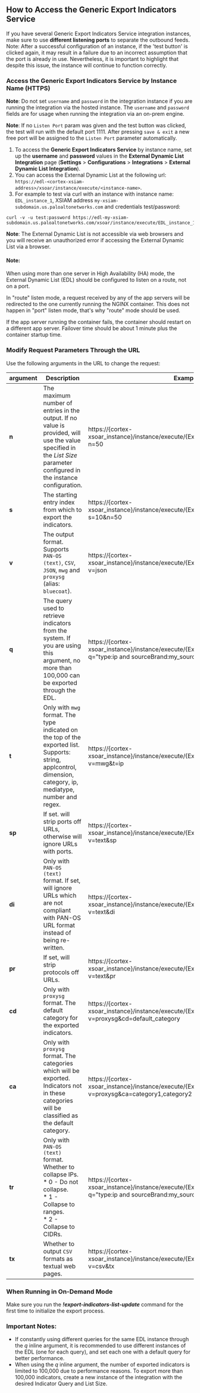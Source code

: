 ## How to Access the Generic Export Indicators Service


If you have several Generic Export Indicators Service integration instances, make sure to use **different listening ports** to separate the outbound feeds.
Note: After a successful configuration of an instance, if the 'test button' is clicked again, it may result in a failure due to an incorrect assumption that the port is already in use. Nevertheless, it is important to highlight that despite this issue, the instance will continue to function correctly.



### Access the Generic Export Indicators Service by Instance Name (HTTPS)


**Note**: Do not set `username` and `password` in the integration instance if you are running the integration via the hosted instance. The `username` and `password` fields are for usage when running the integration via an on-prem engine.

**Note**: If no `Listen Port` param was given and the test button was clicked, the test will run with the default port 1111. After pressing `save & exit` a new free port will be assigned to the `Listen Port` parameter automatically.

1. To access the **Generic Export Indicators Service** by instance name, set up the **username** and **password** values in the **External Dynamic List Integration** page (**Settings** > **Configurations** > **Integrations** > **External Dynamic List Integration**).
2. You can access the External Dynamic List at the following url: `https://edl-<cortex-xsiam-address>/xsoar/instance/execute/<instance-name>`.
3. For example to test via curl with an instance with instance name: `EDL_instance_1`, XSIAM address `my-xsiam-subdomain.us.paloaltonetworks.com` and credentials test/password:
```
curl -v -u test:password https://edl-my-xsiam-subdomain.us.paloaltonetworks.com/xsoar/instance/execute/EDL_instance_1
```

**Note**: The External Dynamic List is not accessible via web browsers and you will receive an unauthorized error if accessing the External Dynamic List via a browser.




#### Note:
When using more than one server in High Availability (HA) mode, the External Dynamic List (EDL) should be configured to listen on a route, not on a port.

In "route" listen mode, a request received by any of the app servers will be redirected to the one currently running the NGINX container.
This does not happen in "port" listen mode, that's why "route" mode should be used.

If the app server running the container fails, the container should restart on a different app server.
Failover time should be about 1 minute plus the container startup time.

### Modify Request Parameters Through the URL
Use the following arguments in the URL to change the request:

| argument | Description | Example |
| --- | --- | --- |
| **n** | The maximum number of entries in the output. If no value is provided, will use the value specified in the *List Size* parameter configured in the instance configuration. | https://{cortex-xsoar_instance}/instance/execute/{ExportIndicators_instance_name}?n=50 |
| **s** | The starting entry index from which to export the indicators. | https://{cortex-xsoar_instance}/instance/execute/{ExportIndicators_instance_name}?s=10&n=50 |
| **v** | The output format. Supports `PAN-OS (text)`, `CSV`, `JSON`, `mwg` and `proxysg` (alias: `bluecoat`). | https://{cortex-xsoar_instance}/instance/execute/{ExportIndicators_instance_name}?v=json |
| **q** | The query used to retrieve indicators from the system. If you are using this argument, no more than 100,000 can be exported through the EDL. | https://{cortex-xsoar_instance}/instance/execute/{ExportIndicators_instance_name}?q="type:ip and sourceBrand:my_source" |
| **t** | Only with `mwg` format. The type indicated on the top of the exported list. Supports: string, applcontrol, dimension, category, ip, mediatype, number and regex. | https://{cortex-xsoar_instance}/instance/execute/{ExportIndicators_instance_name}?v=mwg&t=ip |
| **sp** | If set. will strip ports off URLs, otherwise will ignore URLs with ports. | https://{cortex-xsoar_instance}/instance/execute/{ExportIndicators_instance_name}?v=text&sp |
| **di** | Only with `PAN-OS (text)` format. If set, will ignore URLs which are not compliant with PAN-OS URL format instead of being re-written. | https://{cortex-xsoar_instance}/instance/execute/{ExportIndicators_instance_name}?v=text&di |
| **pr** | If set, will strip protocols off URLs.| https://{cortex-xsoar_instance}/instance/execute/{ExportIndicators_instance_name}?v=text&pr |
|**cd** | Only with `proxysg` format. The default category for the exported indicators. | https://{cortex-xsoar_instance}/instance/execute/{ExportIndicators_instance_name}?v=proxysg&cd=default_category |
| **ca** | Only with `proxysg` format. The categories which will be exported. Indicators not in these categories will be classified as the default category. | https://{cortex-xsoar_instance}/instance/execute/{ExportIndicators_instance_name}?v=proxysg&ca=category1,category2 |
| **tr** | Only with `PAN-OS (text)` format. Whether to collapse IPs.<br/>* 0 - Do not collapse.<br/>* 1 - Collapse to ranges.<br/>* 2 - Collapse to CIDRs. | https://{cortex-xsoar_instance}/instance/execute/{ExportIndicators_instance_name}?q="type:ip and sourceBrand:my_source"&tr=1 |
| **tx** | Whether to output `CSV` formats as textual web pages. | https://{cortex-xsoar_instance}/instance/execute/{ExportIndicators_instance_name}?v=csv&tx |

### When Running in On-Demand Mode
Make sure you run the ***!export-indicators-list-update*** command for the first time to initialize the export process.

### Important Notes:
- If constantly using different queries for the same EDL instance through the *q* inline argument, it is recommended to use different instances of the EDL (one for each query), and set each one with a default query for better performance.
- When using the *q* inline argument, the number of exported indicators is limited to 100,000 due to performance reasons. To export more than 100,000 indicators, create a new instance of the integration with the desired Indicator Query and List Size.